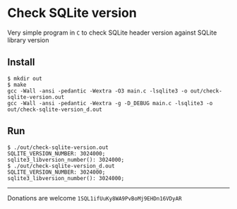 # Check SQLite version

Very simple program in `C` to check SQLite header version against SQLite library version

## Install
```
$ mkdir out
$ make
gcc -Wall -ansi -pedantic -Wextra -O3 main.c -lsqlite3 -o out/check-sqlite-version.out
gcc -Wall -ansi -pedantic -Wextra -g -D_DEBUG main.c -lsqlite3 -o out/check-sqlite-version_d.out
```
## Run
```
$ ./out/check-sqlite-version.out
SQLITE_VERSION_NUMBER: 3024000;
sqlite3_libversion_number(): 3024000;
$ ./out/check-sqlite-version_d.out
SQLITE_VERSION_NUMBER: 3024000;
sqlite3_libversion_number(): 3024000;
```
---
Donations are welcome `1SQL1ifUuKy8WA9PvBoMj9EHDn16VDyAR`
